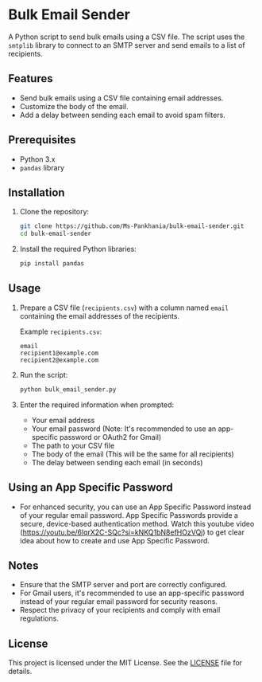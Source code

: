 # Bulk Email Sender

A Python script to send bulk emails using a CSV file. The script uses the `smtplib` library to connect to an SMTP server and send emails to a list of recipients.

## Features

- Send bulk emails using a CSV file containing email addresses.
- Customize the body of the email.
- Add a delay between sending each email to avoid spam filters.

## Prerequisites

- Python 3.x
- `pandas` library

## Installation

1. Clone the repository:

    ```bash
    git clone https://github.com/Ms-Pankhania/bulk-email-sender.git
    cd bulk-email-sender
    ```

2. Install the required Python libraries:

    ```bash
    pip install pandas
    ```

## Usage

1. Prepare a CSV file (`recipients.csv`) with a column named `email` containing the email addresses of the recipients.

    Example `recipients.csv`:

    ```csv
    email
    recipient1@example.com
    recipient2@example.com
    ```

2. Run the script:

    ```bash
    python bulk_email_sender.py
    ```

3. Enter the required information when prompted:

    - Your email address
    - Your email password (Note: It's recommended to use an app-specific password or OAuth2 for Gmail)
    - The path to your CSV file
    - The body of the email (This will be the same for all recipients)
    - The delay between sending each email (in seconds)

## Using an App Specific Password

- For enhanced security, you can use an App Specific Password instead of your regular email password. App Specific 
  Passwords provide a secure, device-based authentication method. Watch this 
  youtube video (https://youtu.be/6lqrX2C-SQc?si=kNKQ1bN8efHOzVQj) to get clear idea about how to create and use 
  App Specific Password. 

## Notes

- Ensure that the SMTP server and port are correctly configured.
- For Gmail users, it's recommended to use an app-specific password instead of your regular email password for security reasons.
- Respect the privacy of your recipients and comply with email regulations.

## License

This project is licensed under the MIT License. See the [LICENSE](LICENSE) file for details.


